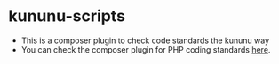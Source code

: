# kununu-scripts
- This is a composer plugin to check code standards the kununu way
- You can check the composer plugin for PHP coding standards [here](src/PHP/CodeStandards/README.md).

